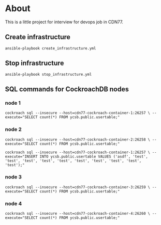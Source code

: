 # About

This is a little project for interview for devops job in CDN77.

## Create infrastructure 
`ansible-playbook create_infrastructure.yml`

## Stop infrastructure

`ansible-playbook stop_infrastructure.yml`

## SQL commands for CockroachDB nodes
### node 1 

`cockroach sql --insecure --host=cdn77-cockroach-container-1:26257 \
--execute="SELECT count(*) FROM ycsb.public.usertable;"`

### node 2

`cockroach sql --insecure --host=cdn77-cockroach-container-2:26258 \
--execute="SELECT count(*) FROM ycsb.public.usertable;"`

`cockroach sql --insecure --host=cdn77-cockroach-container-1:26257 \
--execute="INSERT INTO ycsb.public.usertable VALUES ('asdf', 'test', 'test', 'test', 'test', 'test', 'test', 'test', 'test', 'test', 'test');"`

### node 3

`cockroach sql --insecure --host=cdn77-cockroach-container-3:26259 \
--execute="SELECT count(*) FROM ycsb.public.usertable;"`

### node 4

`cockroach sql --insecure --host=cdn77-cockroach-container-4:26260 \
--execute="SELECT count(*) FROM ycsb.public.usertable;"`
